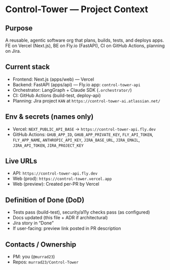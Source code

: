 # Control-Tower — Project Context

## Purpose
A reusable, agentic software org that plans, builds, tests, and deploys apps.
FE on Vercel (Next.js), BE on Fly.io (FastAPI), CI on GitHub Actions, planning on Jira.

## Current stack
- Frontend: Next.js (apps/web) — Vercel
- Backend: FastAPI (apps/api) — Fly.io app: `control-tower-api`
- Orchestrator: LangGraph + Claude SDK (`.orchestrator/`)
- CI: GitHub Actions (build-test, deploy-api)
- Planning: Jira project `KAN` at `https://control-tower-ai.atlassian.net/`

## Env & secrets (names only)
- Vercel: `NEXT_PUBLIC_API_BASE` → `https://control-tower-api.fly.dev`
- GitHub Actions: `GHUB_APP_ID`, `GHUB_APP_PRIVATE_KEY`, `FLY_API_TOKEN`, `FLY_APP_NAME`,
  `ANTHROPIC_API_KEY`, `JIRA_BASE_URL`, `JIRA_EMAIL`, `JIRA_API_TOKEN`, `JIRA_PROJECT_KEY`

## Live URLs
- API: `https://control-tower-api.fly.dev`
- Web (prod): `https://control-tower.vercel.app`
- Web (preview): Created per-PR by Vercel

## Definition of Done (DoD)
- Tests pass (build-test), security/a11y checks pass (as configured)
- Docs updated (this file + ADR if architectural)
- Jira story in “Done”
- If user-facing: preview link posted in PR description

## Contacts / Ownership
- PM: you (`@murrad23`)
- Repos: `murrad23/Control-Tower`